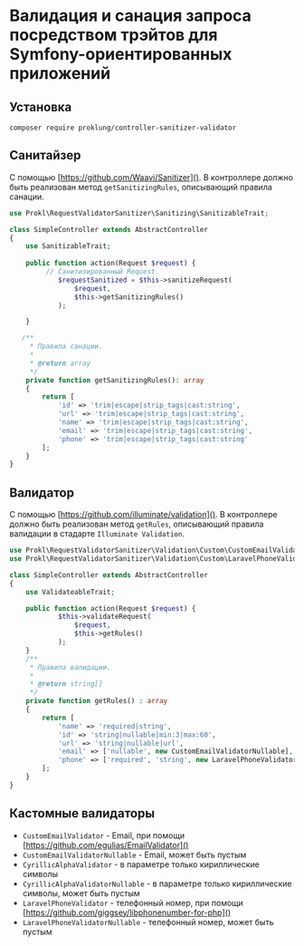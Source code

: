 # Валидация и санация запроса посредством трэйтов для Symfony-ориентированных приложений

## Установка

`composer require proklung/controller-sanitizer-validator`

## Санитайзер

С помощью [https://github.com/Waavi/Sanitizer](). В контроллере должно быть реализован метод `getSanitizingRules`,
описывающий правила санации.

```php
use Prokl\RequestValidatorSanitizer\Sanitizing\SanitizableTrait;

class SimpleController extends AbstractController
{
    use SanitizableTrait;
    
    public function action(Request $request) {
         // Санитизированный Request.
            $requestSanitized = $this->sanitizeRequest(
                $request,
                $this->getSanitizingRules()
            );

    }

   /**
     * Правила санации.
     *
     * @return array
     */
    private function getSanitizingRules(): array
    {
        return [
            'id' => 'trim|escape|strip_tags|cast:string',
            'url' => 'trim|escape|strip_tags|cast:string',
            'name' => 'trim|escape|strip_tags|cast:string',
            'email' => 'trim|escape|strip_tags|cast:string',
            'phone' => 'trim|escape|strip_tags|cast:string'
        ];
    }
}
```

## Валидатор

С помощью [https://github.com/illuminate/validation](). В контроллере должно быть реализован метод `getRules`,
описывающий правила валидации в стадарте `Illuminate Validation`.

```php
use Prokl\RequestValidatorSanitizer\Validation\Custom\CustomEmailValidatorNullable;
use Prokl\RequestValidatorSanitizer\Validation\Custom\LaravelPhoneValidator;

class SimpleController extends AbstractController
{
    use ValidateableTrait;

    public function action(Request $request) {
            $this->validateRequest(
                $request,
                $this->getRules()
            );
    }
    /**
     * Правила валидации.
     *
     * @return string[]
     */
    private function getRules() : array
    {
        return [
            'name' => 'required|string',
            'id' => 'string|nullable|min:3|max:60',
            'url' => 'string|nullable|url',
            'email' => ['nullable', new CustomEmailValidatorNullable],
            'phone' => ['required', 'string', new LaravelPhoneValidator]
        ];
    }
}
```

## Кастомные валидаторы

- `CustomEmailValidator` - Email, при помощи [https://github.com/egulias/EmailValidator]()
- `CustomEmailValidatorNullable` - Email, может быть пустым
- `CyrillicAlphaValidator` - в параметре только кириллические символы
- `CyrillicAlphaValidatorNullable` - в параметре только кириллические символы, может быть пустым
- `LaravelPhoneValidator` - телефонный номер, при помощи [https://github.com/giggsey/libphonenumber-for-php]() 
- `LaravelPhoneValidatorNullable` - телефонный номер, может быть пустым
